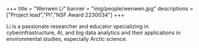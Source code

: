 +++
title = "Wenwen Li"
banner = "img/people/wenwen.jpg"
descriptions = ["Project lead","PI","NSF Award 2230034"]
+++

Li is a passionate researcher and educator specializing in cyberinfrastructure, AI, and big data analytics and their applications in environmental studies, especially Arctic science. 